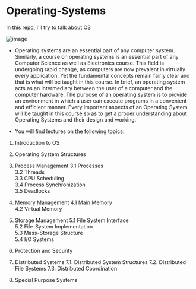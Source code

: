 # Operating-Systems
In this repo, I'll try to talk about OS

![image](https://github.com/user-attachments/assets/0abb0ce4-5ba6-4dd0-b9b5-465e96979e8f)

- Operating systems are an essential part of any computer system. Similarly, a course on operating systems is an essential part of any Computer Science as well as Electronics course. This field is undergoing rapid change, as computers are now prevalent in virtually every application. Yet the fundamental concepts remain fairly clear and that is what will be taught in this course.
In brief, an operating system acts as an intermediary between the user of a computer and the computer hardware. The purpose of an operating system is to provide an environment in which a user can execute programs in a convenient and efficient manner. 
Every important aspects of an Operating System will be taught in this course so as to get a proper understanding about Operating Systems and their design and working.

- You will find lectures on the following topics:
1. Introduction to OS

2. Operating System Structures

3. Process Management
   3.1 Processes  
   3.2 Threads  
   3.3 CPU Scheduling  
   3.4 Process Synchronization  
   3.5 Deadlocks

4. Memory Management
   4.1 Main Memory  
   4.2 Virtual Memory

5. Storage Management
   5.1 File System Interface  
   5.2 File-System Implementation  
   5.3 Mass-Storage Structure  
   5.4 I/O Systems

6. Protection and Security

7. Distributed Systems
  7.1. Distributed System Structures
  7.2. Distributed File Systems
  7.3. Distributed Coordination 

8. Special Purpose Systems
